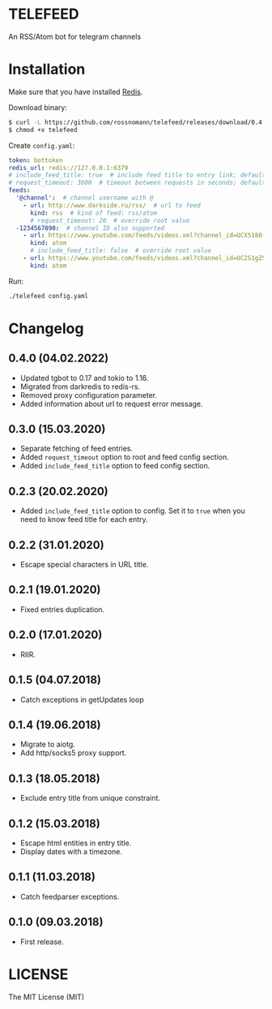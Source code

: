 # TELEFEED

An RSS/Atom bot for telegram channels

# Installation

Make sure that you have installed [Redis](https://redis.io/).

Download binary:

```sh
$ curl -L https://github.com/rossnomann/telefeed/releases/download/0.4.0/telefeed-0.4.0_x86_64-linux-gnu --output telefeed
$ chmod +x telefeed
```

Create `config.yaml`:

```yaml
token: bottoken
redis_url: redis://127.0.0.1:6379
# include_feed_title: true  # include feed title to entry link; defaults to false
# request_timeout: 3600  # timeout between requests in seconds; defaults to 1200 (20 minutes)
feeds:
  '@channel':  # channel username with @
    - url: http://www.darkside.ru/rss/  # url to feed
      kind: rss  # kind of feed: rss/atom
      # request_timeout: 20  # override root value
  -1234567890:  # channel ID also supported
    - url: https://www.youtube.com/feeds/videos.xml?channel_id=UCX5180-7TnjjHlHaVDdqnmA
      kind: atom
      # include_feed_title: false  # override root value
    - url: https://www.youtube.com/feeds/videos.xml?channel_id=UC2S1gZS9e8jb3Mx1Ce6YH5g
      kind: atom
```

Run:
```sh
./telefeed config.yaml
```

# Changelog

## 0.4.0 (04.02.2022)

- Updated tgbot to 0.17 and tokio to 1.16.
- Migrated from darkredis to redis-rs.
- Removed proxy configuration parameter.
- Added information about url to request error message.

## 0.3.0 (15.03.2020)

- Separate fetching of feed entries.
- Added `request_timeout` option to root and feed config section.
- Added `include_feed_title` option to feed config section.

## 0.2.3 (20.02.2020)

- Added `include_feed_title` option to config.
  Set it to `true` when you need to know feed title for each entry.

## 0.2.2 (31.01.2020)

- Escape special characters in URL title.

## 0.2.1 (19.01.2020)

- Fixed entries duplication.

## 0.2.0 (17.01.2020)

- RIIR.

## 0.1.5 (04.07.2018)

- Catch exceptions in getUpdates loop

## 0.1.4 (19.06.2018)

- Migrate to aiotg.
- Add http/socks5 proxy support.

## 0.1.3 (18.05.2018)

- Exclude entry title from unique constraint.

## 0.1.2 (15.03.2018)

- Escape html entities in entry title.
- Display dates with a timezone.

## 0.1.1 (11.03.2018)

- Catch feedparser exceptions.

## 0.1.0 (09.03.2018)

- First release.

# LICENSE

The MIT License (MIT)

